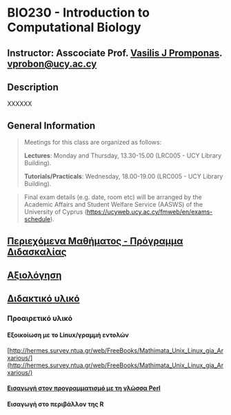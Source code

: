 # BIO230 - Introduction to Computational Biology

## Instructor: Asscociate Prof. [Vasilis J Promponas](https://www.ucy.ac.cy/dir/el/component/comprofiler/userprofile/vprobon). [vprobon@ucy.ac.cy](mailto:vprobon@ucy.ac.cy)

##  Description 
XXXXXX

## General Information
>Meetings for this class are organized as follows:
>
>**Lectures**: Monday and Thursday, 13.30-15.00 (LRC005 - UCY Library Building).
>
>**Tutorials/Practicals**: Wednesday, 18.00-19.00 (LRC005 - UCY Library Building).
>

>Final exam details (e.g. date, room etc) will be arranged by the Academic Affairs and Student Welfare Service (AASWS) of the University of Cyprus (https://ucyweb.ucy.ac.cy/fmweb/en/exams-schedule). 


## [Περιεχόμενα Μαθήματος - Πρόγραμμα Διδασκαλίας](content.md)
## [Αξιολόγηση](assessment.md)
## [Διδακτικό υλικό](material.md)

### Προαιρετικό υλικό
#### Εξοικοίωση με το Linux/γραμμή εντολών
[http://hermes.survey.ntua.gr/web/FreeBooks/Mathimata_Unix_Linux_gia_Arxarious/](http://hermes.survey.ntua.gr/web/FreeBooks/Mathimata_Unix_Linux_gia_Arxarious/)
#### [Εισαγωγή στον προγραμματισμό με τη γλώσσα Perl](https://github.com/vprobon/BIO331/blob/master/perl.md)
#### Εισαγωγή στο περιβάλλον της R
